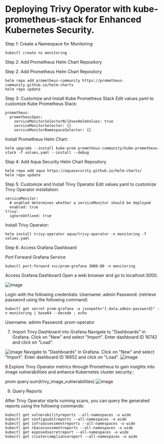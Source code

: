 # Deploying Trivy Operator with kube-prometheus-stack for Enhanced Kubernetes Security.

Step 1: Create a Namespace for Monitoring
```
kubectl create ns monitoring
```

Step 2: Add Prometheus Helm Chart Repository


Step 2: Add Prometheus Helm Chart Repository
```
helm repo add prometheus-community https://prometheus-community.github.io/helm-charts
helm repo update
```

Step 3: Customize and Install Kube Prometheus Stack
Edit values.yaml to customize Kube Prometheus Stack:
```
prometheus:
  prometheusSpec:
    serviceMonitorSelectorNilUsesHelmValues: true
    serviceMonitorSelector: {}
    serviceMonitorNamespaceSelector: {}
```

Install Prometheus Helm Chart:

```
helm upgrade --install kube-prom prometheus-community/kube-prometheus-stack -f values.yaml --install --debug 
```
Step 4: Add Aqua Security Helm Chart Repository

```
helm repo add aqua https://aquasecurity.github.io/helm-charts/
helm repo update
```

Step 5: Customize and Install Trivy Operator
Edit values.yaml to customize Trivy Operator installation:
```
serviceMonitor:
  # enabled determines whether a serviceMonitor should be deployed
  enabled: true
trivy:
  ignoreUnfixed: true
```

Install Trivy Operator:

```
helm install trivy-operator aqua/trivy-operator -n monitoring -f values.yaml
```
Step 6: Access Grafana Dashboard

Port Forward Grafana Service
```
kubectl port-forward svc/prom-grafana 3000:80 -n monitoring
```
Access Grafana Dashboard
Open a web browser and go to localhost:3000.

![image](https://github.com/vijaybiradar/Trivy-Operator-in-Kubernetes-Cluster./assets/38376802/6c9bcae2-a693-4e83-b02b-6e84cdc11dba)

Login with the following credentials:
Username: admin
Password: (retrieve password using the following command)
```
kubectl get secret prom-grafana -o jsonpath="{.data.admin-password}" -n monitoring | base64 --decode ; echo
```
Username: admin
Password: prom-operator


7. Import Trivy Dashboard into Grafana
Navigate to "Dashboards" in Grafana.
Click on "New" and select "Import".
Enter dashboard ID 16742 and click on "Load".

![image](https://github.com/vijaybiradar/Trivy-Operator-in-Kubernetes-Cluster./assets/38376802/68f13f6d-2ff2-4703-a019-f2e4dee9e937)
Navigate to "Dashboards" in Grafana.
Click on "New" and select "Import".
Enter dashboard ID 16652 and click on "Load".
![image](https://github.com/vijaybiradar/Trivy-Operator-in-Kubernetes-Cluster./assets/38376802/fbed4ebe-9da8-4e4b-ba0d-6f3cc4c4ba27)



8.Explore Trivy Operator metrics through Prometheus to gain insights into image vulnerabilities and enhance Kubernetes cluster security.:

prom query:sum(trivy_image_vulnerabilities)
![image](https://github.com/vijaybiradar/Trivy-Operator-in-Kubernetes-Cluster./assets/38376802/3839d47a-ff87-4550-b661-c289a26ddc44)




9. Query Reports

After Trivy Operator starts running scans, you can query the generated reports using the following commands:

```
kubectl get vulnerabilityreports --all-namespaces -o wide
kubectl get configauditreports --all-namespaces -o wide
kubectl get infraassessmentreports --all-namespaces -o wide
kubectl get rbacassessmentreports --all-namespaces -o wide
kubectl get exposedsecretreport --all-namespaces -o wide
kubectl get clustercompliancereport --all-namespaces -o wide
```
